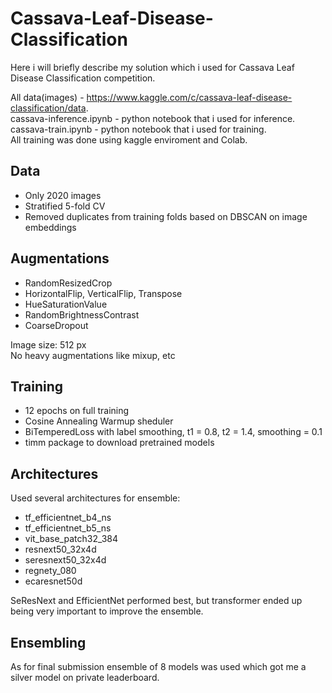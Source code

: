 # Cassava-Leaf-Disease-Classification

Here i will briefly describe my solution which i used for Cassava Leaf Disease Classification competition.</br>

All data(images) - https://www.kaggle.com/c/cassava-leaf-disease-classification/data. </br>
cassava-inference.ipynb - python notebook that i used for inference.</br>
cassava-train.ipynb - python notebook that i used for training.</br>
All training was done using kaggle enviroment and Colab.

## Data
* Only 2020 images
* Stratified 5-fold CV
* Removed duplicates from training folds based on DBSCAN on image embeddings

## Augmentations
- RandomResizedCrop
- HorizontalFlip, VerticalFlip, Transpose
- HueSaturationValue
- RandomBrightnessContrast
- CoarseDropout

Image size: 512 px </br>
No heavy augmentations like mixup, etc

## Training
* 12 epochs on full training
* Cosine Annealing Warmup sheduler
* BiTemperedLoss with label smoothing, t1 = 0.8, t2 = 1.4, smoothing = 0.1
* timm package to download pretrained models

## Architectures
Used several architectures for ensemble:
* tf_efficientnet_b4_ns
* tf_efficientnet_b5_ns
* vit_base_patch32_384
* resnext50_32x4d
* seresnext50_32x4d
* regnety_080
* ecaresnet50d

SeResNext and EfficientNet performed best, but transformer ended up being very important to improve the ensemble.

## Ensembling
As for final submission ensemble of 8 models was used which got me a silver model on private leaderboard.
